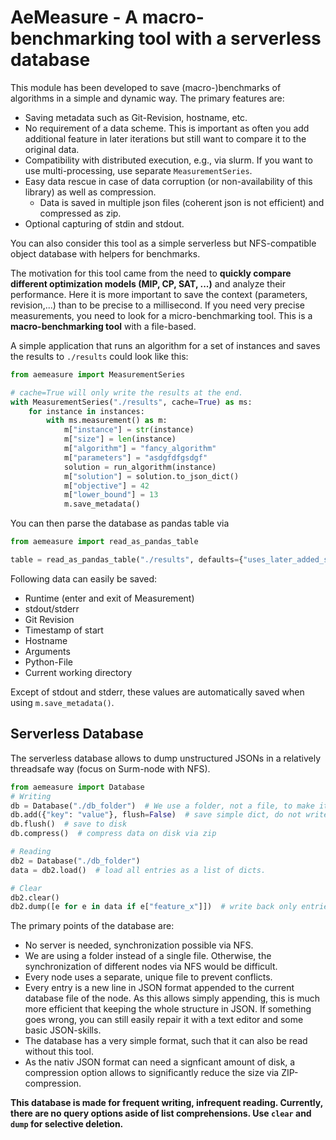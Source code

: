 # AeMeasure - A macro-benchmarking tool with a serverless database

This module has been developed to save (macro-)benchmarks of algorithms in a simple and
dynamic way. The primary features are:
* Saving metadata such as Git-Revision, hostname, etc.
* No requirement of a data scheme. This is important as often you add additional feature in later iterations but still want to compare it to the original data.
* Compatibility with distributed execution, e.g., via slurm. If you want to use multi-processing, use separate `MeasurementSeries`.
* Easy data rescue in case of data corruption (or non-availability of this library) as well as compression.
  * Data is saved in multiple json files (coherent json is not efficient) and compressed as zip.
* Optional capturing of stdin and stdout.

You can also consider this tool as a simple serverless but NFS-compatible object database with helpers for benchmarks.

The motivation for this tool came from the need to **quickly compare different optimization models (MIP, CP, SAT, ...)**
and analyze their performance.  Here it is more important to save the context (parameters, revision,...) than to
be precise to a millisecond. If you need very precise measurements, you need to look for a micro-benchmarking tool.
This is a **macro-benchmarking tool** with a file-based.

A simple application that runs an algorithm for a set of instances and saves the results to `./results` could look like this:

```python
from aemeasure import MeasurementSeries

# cache=True will only write the results at the end.
with MeasurementSeries("./results", cache=True) as ms:
    for instance in instances:
        with ms.measurement() as m:
            m["instance"] = str(instance)
            m["size"] = len(instance)
            m["algorithm"] = "fancy_algorithm"
            m["parameters"] = "asdgfdfgsdgf"
            solution = run_algorithm(instance)
            m["solution"] = solution.to_json_dict()
            m["objective"] = 42
            m["lower_bound"] = 13
            m.save_metadata()
```

You can then parse the database as pandas table via
```python
from aemeasure import read_as_pandas_table

table = read_as_pandas_table("./results", defaults={"uses_later_added_special_feature": False})
```

Following data can easily be saved:
* Runtime (enter and exit of Measurement)
* stdout/stderr
* Git Revision
* Timestamp of start
* Hostname
* Arguments
* Python-File
* Current working directory

Except of stdout and stderr, these values are automatically saved when using `m.save_metadata()`.

## Serverless Database

The serverless database allows to dump unstructured JSONs in a relatively threadsafe way (focus on Surm-node with NFS).
```python
from aemeasure import Database
# Writing
db = Database("./db_folder")  # We use a folder, not a file, to make it NFS-safe.
db.add({"key": "value"}, flush=False)  # save simple dict, do not write directly.
db.flush()  # save to disk
db.compress()  # compress data on disk via zip

# Reading
db2 = Database("./db_folder")
data = db2.load()  # load all entries as a list of dicts.

# Clear
db2.clear()
db2.dump([e for e in data if e["feature_x"]])  # write back only entries with 'feature_x'
```

The primary points of the database are:
* No server is needed, synchronization possible via NFS.
* We are using a folder instead of a single file. Otherwise, the synchronization of different nodes via NFS would be difficult.
* Every node uses a separate, unique file to prevent conflicts.
* Every entry is a new line in JSON format appended to the current database file of the node. As this allows simply appending, this is much more efficient that keeping the whole structure in JSON. If something goes wrong, you can still easily repair it with a text editor and some basic JSON-skills.
* The database has a very simple format, such that it can also be read without this tool.
* As the nativ JSON format can need a signficant amount of disk, a compression option allows to significantly reduce the size via ZIP-compression.

**This database is made for frequent writing, infrequent reading. Currently, there are no query options aside of list comprehensions. Use `clear` and `dump` for selective deletion.**